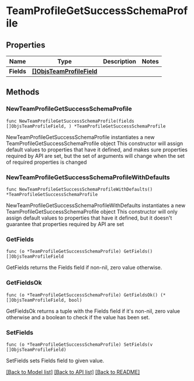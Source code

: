 # TeamProfileGetSuccessSchemaProfile

## Properties

Name | Type | Description | Notes
------------ | ------------- | ------------- | -------------
**Fields** | [**[]ObjsTeamProfileField**](ObjsTeamProfileField.md) |  | 

## Methods

### NewTeamProfileGetSuccessSchemaProfile

`func NewTeamProfileGetSuccessSchemaProfile(fields []ObjsTeamProfileField, ) *TeamProfileGetSuccessSchemaProfile`

NewTeamProfileGetSuccessSchemaProfile instantiates a new TeamProfileGetSuccessSchemaProfile object
This constructor will assign default values to properties that have it defined,
and makes sure properties required by API are set, but the set of arguments
will change when the set of required properties is changed

### NewTeamProfileGetSuccessSchemaProfileWithDefaults

`func NewTeamProfileGetSuccessSchemaProfileWithDefaults() *TeamProfileGetSuccessSchemaProfile`

NewTeamProfileGetSuccessSchemaProfileWithDefaults instantiates a new TeamProfileGetSuccessSchemaProfile object
This constructor will only assign default values to properties that have it defined,
but it doesn't guarantee that properties required by API are set

### GetFields

`func (o *TeamProfileGetSuccessSchemaProfile) GetFields() []ObjsTeamProfileField`

GetFields returns the Fields field if non-nil, zero value otherwise.

### GetFieldsOk

`func (o *TeamProfileGetSuccessSchemaProfile) GetFieldsOk() (*[]ObjsTeamProfileField, bool)`

GetFieldsOk returns a tuple with the Fields field if it's non-nil, zero value otherwise
and a boolean to check if the value has been set.

### SetFields

`func (o *TeamProfileGetSuccessSchemaProfile) SetFields(v []ObjsTeamProfileField)`

SetFields sets Fields field to given value.



[[Back to Model list]](../README.md#documentation-for-models) [[Back to API list]](../README.md#documentation-for-api-endpoints) [[Back to README]](../README.md)


